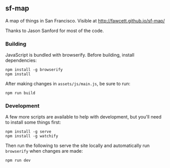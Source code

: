 ## sf-map

A map of things in San Francisco. Visible at http://fawcett.github.io/sf-map/

Thanks to Jason Sanford for most of the code.

### Building

JavaScript is bundled with browserify. Before building, install dependencies:

```
npm install -g browserify
npm install
```

After making changes in `assets/js/main.js`, be sure to run:

```
npm run build
```

### Development

A few more scripts are available to help with development, but you'll need to install some things first:

```
npm install -g serve
npm install -g watchify
```

Then run the following to serve the site locally and automatically run `browserify` when changes are made:

```
npm run dev
```
